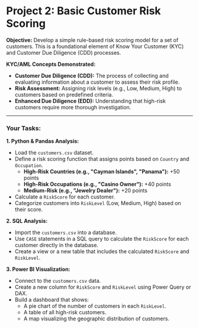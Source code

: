 # Project 2: Basic Customer Risk Scoring

**Objective:** Develop a simple rule-based risk scoring model for a set of customers. This is a foundational element of Know Your Customer (KYC) and Customer Due Diligence (CDD) processes.

**KYC/AML Concepts Demonstrated:**
*   **Customer Due Diligence (CDD):** The process of collecting and evaluating information about a customer to assess their risk profile.
*   **Risk Assessment:** Assigning risk levels (e.g., Low, Medium, High) to customers based on predefined criteria.
*   **Enhanced Due Diligence (EDD):** Understanding that high-risk customers require more thorough investigation.

---

### Your Tasks:

**1. Python & Pandas Analysis:**
*   Load the `customers.csv` dataset.
*   Define a risk scoring function that assigns points based on `Country` and `Occupation`.
    *   **High-Risk Countries (e.g., "Cayman Islands", "Panama"):** +50 points
    *   **High-Risk Occupations (e.g., "Casino Owner"):** +40 points
    *   **Medium-Risk (e.g., "Jewelry Dealer"):** +20 points
*   Calculate a `RiskScore` for each customer.
*   Categorize customers into `RiskLevel` (Low, Medium, High) based on their score.

**2. SQL Analysis:**
*   Import the `customers.csv` into a database.
*   Use `CASE` statements in a SQL query to calculate the `RiskScore` for each customer directly in the database.
*   Create a view or a new table that includes the calculated `RiskScore` and `RiskLevel`.

**3. Power BI Visualization:**
*   Connect to the `customers.csv` data.
*   Create a new column for `RiskScore` and `RiskLevel` using Power Query or DAX.
*   Build a dashboard that shows:
    *   A pie chart of the number of customers in each `RiskLevel`.
    *   A table of all high-risk customers.
    *   A map visualizing the geographic distribution of customers.
